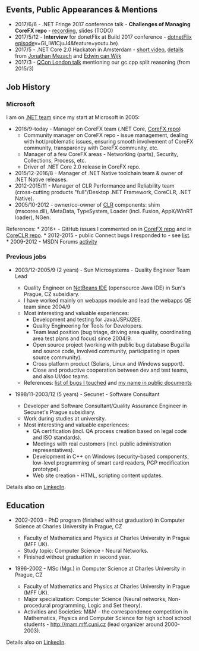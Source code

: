 ## Events, Public Appearances & Mentions

* 2017/6/6 - .NET Fringe 2017 conference talk - **Challenges of Managing CoreFX repo** - [recording](https://www.youtube.com/watch?v=Kcm0ns1pzm0), slides (TODO)
* 2017/5/12 - **Interview** for donetFlix at Build 2017 conference - [dotnetFlix episode](http://dotnetflix.com/player/59)v=Gl_iWICjuJ4&feature=youtu.be)
* 2017/5 - .NET Core 2.0 Hackaton in Amsterdam - [short video](https://channel9.msdn.com/Blogs/MVP-VisualStudio-Dev/Info-Support-NET-Core-Hackathon/player), [details](https://twitter.com/jmezach/status/872516017087553536) from [Jonathan Mezach](https://twitter.com/jmezach) and [Edwin can Wijk](https://twitter.com/evanwijk)
* 2017/3 - [QCon London talk](http://www.itwriting.com/blog/9611-qcon-london-2017.html) mentioning our gc.cpp split reasoning (from 2015/3)

## Job History

### Microsoft

I am on [.NET team](http://blogs.msdn.com/b/dotnet/) since my start at Microsoft in 2005:

* 2016/9-today - Manager on CoreFX team (.NET Core, [CoreFX repo](https://github.com/dotnet/corefx))
    * Community manager on CoreFX repo - issue management, dealing with hot/problematic issues, ensuring smooth involvement of CoreFX community, transparency with CoreFX community, etc.
    * Manager of a few CoreFX areas - Networking (parts), Security, Collections, Process, etc.
    * Driver of .NET Core 2.0 release in CoreFX repo.
* 2015/12-2016/8 - Manager of .NET Native toolchain team & owner of .NET Native releases.
* 2012-2015/11 - Manager of CLR Performance and Reliability team (cross-cutting products "full"/Desktop .NET Framework, CoreCLR, .NET Native).
* 2005/10-2012 - owner/co-owner of [CLR](http://en.wikipedia.org/wiki/Common_Language_Runtime) components: shim (mscoree.dll), MetaData, TypeSystem, Loader (incl. Fusion, AppX/WinRT loader), NGen.

References:
    * 2016+ - GitHub issues I commented on in [CoreFX repo](https://github.com/dotnet/corefx/issues?utf8=%E2%9C%93&q=is%3Aissue%20is%3Aopen%20commenter%3Akarelz) and in [CoreCLR repo](https://github.com/dotnet/coreclr/issues?utf8=%E2%9C%93&q=is%3Aissue%20is%3Aopen%20commenter%3Akarelz).
    * 2012-2015 - public Connect bugs I responded to - see [list](http://connect.microsoft.com/VisualStudio/SearchResults.aspx?SearchQuery=Karel%2bZikmund).
    * 2009-2012 - MSDN Forums [activity](https://social.msdn.microsoft.com/Profile/karel%20zikmund)

### Previous jobs

* 2003/12-2005/9 (2 years) - Sun Microsystems - Quality Engineer Team Lead
    * Quality Engineer on [NetBeans IDE](http://netbeans.org) (opensource Java IDE) in Sun's Prague, CZ subsidiary.
    * I have worked mainly on webapps module and lead the webapps QE team since 2004/9
    * Most interesting and valuable experiences:
      * Development and testing for Java/JSP/J2EE.
      * Quality Engineering for Tools for Developers.
      * Team lead position (bug triage, driving area quality, coordinating area test plans and focus) since 2004/9.
      * Open source project (working with public bug database Bugzilla and source code, involved community, participating in open source community).
      * Cross platform product (Solaris, Linux and Windows support).
      * Close and productive cooperation between dev and test teams, and also UI/doc teams.
    * References: [list of bugs I touched](http://netbeans.org/bugzilla/buglist.cgi?emailcc1=1;emailreporter1=1;emaillongdesc1=1;emailtype1=substring;emailassigned_to1=1;query_format=advanced;emailqa_contact1=1;bug_status=UNCONFIRMED;bug_status=NEW;bug_status=STARTED;bug_status=REOPENED;bug_status=RESOLVED;bug_status=VERIFIED;bug_status=CLOSED;email1=zikmund) and [my name in public documents](http://netbeans.org/search_result.html?cx=006102455337629464213%3Amt38ytkbuak&cof=FORID%3A11&q=Karel+Zikmund&siteurl=netbeans.org%252Findex.html&ref=netbeans.org%2Findex.html&siteurl=netbeans.org%252Findex.html&ref=netbeans.org%2Findex.html&sa.x=27&sa.y=12)

* 1998/11-2003/12 (5 years) - Secunet - Software Consultant
    * Developer and Software Consultant/Quality Assurance Engineer in Secunet's Prague subsidiary.
    * Work during studies at university. 
    * Most interesting and valuable experiences:
      * QA certification (incl. QA process creation based on legal code and ISO standards).
      * Meetings with real customers (incl. public administration representatives).
      * Development in C++ on Windows (security-based components, low-level programming of smart card readers, PGP modification prototype).
      * Web site creation - HTML, scripting content updates.

Details also on [LinkedIn](https://www.linkedin.com/in/karelzikmund).

## Education

* 2002-2003 - PhD program (finished without graduation) in Computer Science at Charles University in Prague, CZ
    * Faculty of Mathematics and Physics at Charles University in Prague (MFF UK).
    * Study topic: Computer Science - Neural Networks.
    * Finished without graduation in second year.

* 1996-2002 - MSc (Mgr.) in Computer Science at Charles University in Prague, CZ
    * Faculty of Mathematics and Physics at Charles University in Prague (MFF UK).
    * Major specialization: Computer Science (Neural networks, Non-procedural programming, Logic and Set theory).
    * Activities and Societies: M&M - the correspondence competition in Mathematics, Physics and Computer Science for high school school students - http://mam.mff.cuni.cz (lead organizer around 2000-2003).

Details also on [LinkedIn](https://www.linkedin.com/in/karelzikmund).
